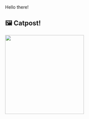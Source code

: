 Hello there!



## 🖼️ Catpost!

<sub>
    <img src="https://cdn2.thecatapi.com/images/ajs.jpg" height="256">
</sub>


